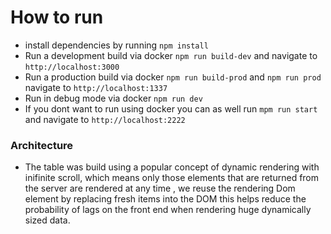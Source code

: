 # How to run

- install dependencies by running `npm install`
- Run a development build via docker `npm run build-dev` and navigate to `http://localhost:3000`
- Run a production build via docker `npm run build-prod` and `npm run prod` navigate to `http://localhost:1337`
- Run in debug mode via docker `npm run dev`
- If you dont want to run using docker you can as well run `mpm run start` and navigate to `http://localhost:2222`

### Architecture

- The table was build using a popular concept of dynamic rendering with inifinite scroll, which means only those elements that are returned from the server are rendered at any time , we reuse the rendering Dom element by replacing fresh items into the DOM this helps reduce the probability of lags on the front end when rendering huge dynamically sized data.
